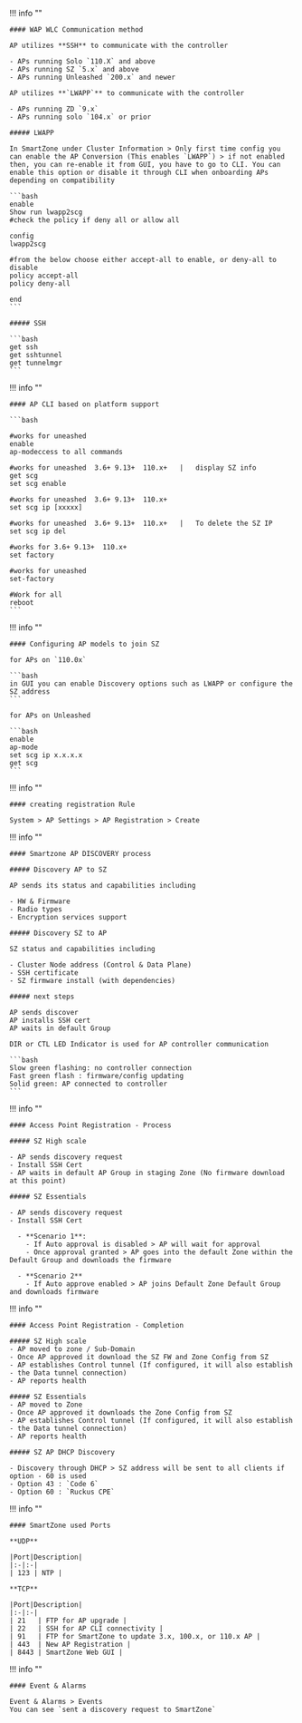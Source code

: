 !!! info ""

    #### WAP WLC Communication method

    AP utilizes **SSH** to communicate with the controller

    - APs running Solo `110.X` and above
    - APs running SZ `5.x` and above
    - APs running Unleashed `200.x` and newer
        
    AP utilizes **`LWAPP`** to communicate with the controller

    - APs running ZD `9.x`
    - APs running solo `104.x` or prior

    ##### LWAPP

    In SmartZone under Cluster Information > Only first time config you can enable the AP Conversion (This enables `LWAPP`) > if not enabled then, you can re-enable it from GUI, you have to go to CLI. You can enable this option or disable it through CLI when onboarding APs depending on compatibility

    ```bash
    enable
    Show run lwapp2scg
    #check the policy if deny all or allow all

    config
    lwapp2scg
    
    #from the below choose either accept-all to enable, or deny-all to disable
    policy accept-all
    policy deny-all
    
    end
    ```

    ##### SSH

    ```bash
    get ssh
    get sshtunnel
    get tunnelmgr
    ```

!!! info ""

    #### AP CLI based on platform support

    ```bash

    #works for uneashed
    enable
    ap-modeccess to all commands

    #works for uneashed  3.6+ 9.13+  110.x+   |   display SZ info
    get scg
    set scg enable

    #works for uneashed  3.6+ 9.13+  110.x+
    set scg ip [xxxxx]

    #works for uneashed  3.6+ 9.13+  110.x+   |   To delete the SZ IP
    set scg ip del

    #works for 3.6+ 9.13+  110.x+
    set factory

    #works for uneashed
    set-factory

    #Work for all
    reboot
    ```

!!! info ""

    #### Configuring AP models to join SZ

	for APs on `110.0x`

    ```bash
    in GUI you can enable Discovery options such as LWAPP or configure the SZ address
    ```

	for APs on Unleashed

    ```bash
    enable
	ap-mode
	set scg ip x.x.x.x
	get scg
    ```

!!! info ""

    #### creating registration Rule

    System > AP Settings > AP Registration > Create


!!! info ""

    #### Smartzone AP DISCOVERY process

	##### Discovery AP to SZ

	AP sends its status and capabilities including

	- HW & Firmware
	- Radio types
	- Encryption services support
			
	##### Discovery SZ to AP

	SZ status and capabilities including

	- Cluster Node address (Control & Data Plane)
	- SSH certificate
	- SZ firmware install (with dependencies)

    ##### next steps

    AP sends discover
    AP installs SSH cert
    AP waits in default Group

    DIR or CTL LED Indicator is used for AP controller communication

    ```bash
    Slow green flashing: no controller connection
    Fast green flash : firmware/config updating
    Solid green: AP connected to controller
    ```

!!! info ""

    #### Access Point Registration - Process

    ##### SZ High scale

    - AP sends discovery request
    - Install SSH Cert
    - AP waits in default AP Group in staging Zone (No firmware download at this point)

    ##### SZ Essentials

    - AP sends discovery request
    - Install SSH Cert
  
      - **Scenario 1**:
        - If Auto approval is disabled > AP will wait for approval
        - Once approval granted > AP goes into the default Zone within the Default Group and downloads the firmware

      - **Scenario 2**
        - If Auto approve enabled > AP joins Default Zone Default Group and downloads firmware


!!! info ""

    #### Access Point Registration - Completion

    ##### SZ High scale
    - AP moved to zone / Sub-Domain
    - Once AP approved it download the SZ FW and Zone Config from SZ
    - AP establishes Control tunnel (If configured, it will also establish - the Data tunnel connection)
    - AP reports health

    ##### SZ Essentials
    - AP moved to Zone
    - Once AP approved it downloads the Zone Config from SZ
    - AP establishes Control tunnel (If configured, it will also establish - the Data tunnel connection)
    - AP reports health
	
    ##### SZ AP DHCP Discovery

    - Discovery through DHCP > SZ address will be sent to all clients if option - 60 is used
    - Option 43 : `Code 6`
    - Option 60 : `Ruckus CPE`


!!! info ""

    #### SmartZone used Ports

    **UDP**

    |Port|Description|
    |:-|:-|
    | 123 | NTP |
        
    **TCP**

    |Port|Description|
    |:-|:-|
    | 21   | FTP for AP upgrade |
    | 22   | SSH for AP CLI connectivity |
    | 91   | FTP for SmartZone to update 3.x, 100.x, or 110.x AP |
    | 443  | New AP Registration |
    | 8443 | SmartZone Web GUI |

!!! info ""

    #### Event & Alarms

    Event & Alarms > Events
    You can see `sent a discovery request to SmartZone`
